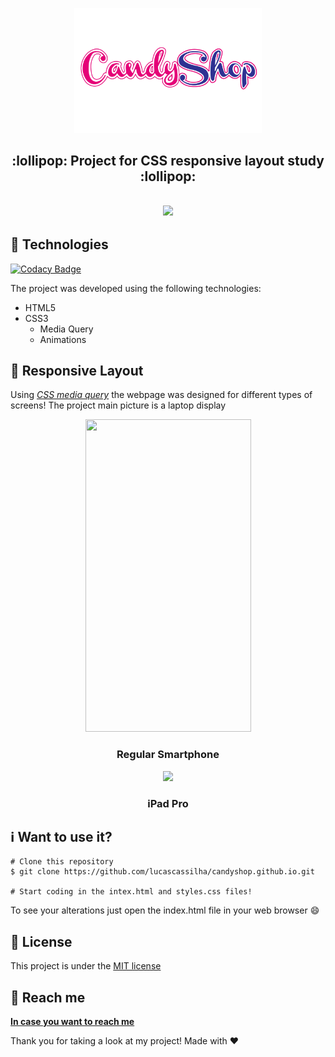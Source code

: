 <p align="center">
  <img width="300" height="200" src="./img/Logo.png">
</p>
<h2 align="center">:lollipop: Project for CSS responsive layout study :lollipop:<h2>
  
<p align="center">
  <img src="https://firebasestorage.googleapis.com/v0/b/petcare-ac7e2.appspot.com/o/git%2Fpc.png?alt=media&token=d7340cbf-e50f-4064-9398-4055c45fe702">
</p>

:wrench: Technologies
---------

[![Codacy Badge](https://api.codacy.com/project/badge/Grade/5771695b705442648a42f7f23346dedf)](https://app.codacy.com/manual/lucascassilha/candyshop.github.io?utm_source=github.com&utm_medium=referral&utm_content=lucascassilha/candyshop.github.io&utm_campaign=Badge_Grade_Dashboard)

The project was developed using the following technologies:
- HTML5
- CSS3
  - Media Query
  - Animations

:iphone: Responsive Layout
---------
Using [*CSS media query*](https://www.w3schools.com/css/css_rwd_mediaqueries.asp) the webpage was designed for different types of screens! The project main picture is a laptop display
<p align="center">
  <img height="500" width="265" src="https://firebasestorage.googleapis.com/v0/b/petcare-ac7e2.appspot.com/o/git%2Fcellphon.png?alt=media&token=c17ae79f-66c0-4f22-bf18-3d9be8fa75ee">
</p>
<h3 align="center">Regular Smartphone</h3>
<p align="center">
  <img src="https://firebasestorage.googleapis.com/v0/b/petcare-ac7e2.appspot.com/o/git%2FipadPro.png?alt=media&token=20e6201d-59d0-4e50-ac19-6b15b26cd535">
</p>
<h3 align="center">iPad Pro</h3>

:information_source: Want to use it?
---------
````
# Clone this repository
$ git clone https://github.com/lucascassilha/candyshop.github.io.git

# Start coding in the intex.html and styles.css files! 
```` 
To see your alterations just open the index.html file in your web browser :smile:

## :scroll: License

This project is under the [MIT license](LICENSE)

:speech_balloon: Reach me
----------

[**In case you want to reach me**](https://www.linkedin.com/in/lcassilha/)



Thank you for taking a look at my project! Made with :hearts:
